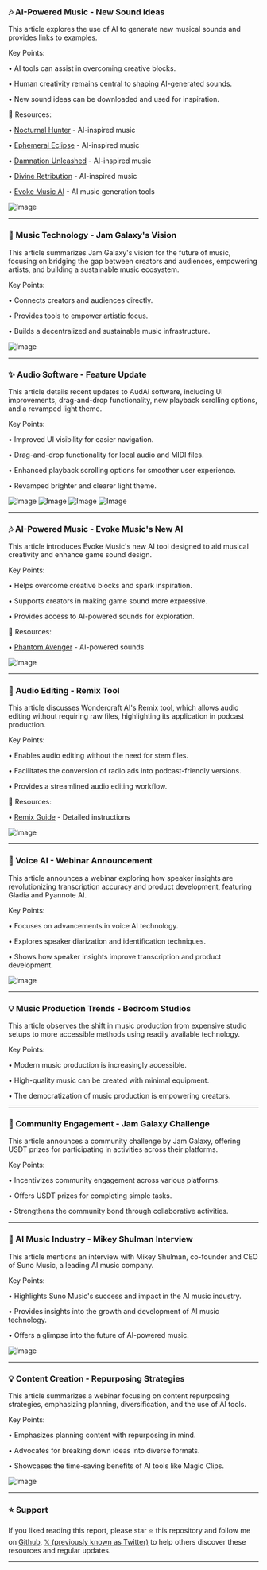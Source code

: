 ### 🎶 AI-Powered Music - New Sound Ideas

This article explores the use of AI to generate new musical sounds and provides links to examples.

Key Points:

• AI tools can assist in overcoming creative blocks.


• Human creativity remains central to shaping AI-generated sounds.


•  New sound ideas can be downloaded and used for inspiration.



🔗 Resources:

• [Nocturnal Hunter](https://evokemusic.short.gy/NOCTURNAL-HUNTER) - AI-inspired music

• [Ephemeral Eclipse](https://evokemusic.short.gy/EPHEMERAL-ECLIPSE) - AI-inspired music

• [Damnation Unleashed](https://evokemusic.short.gy/DAMNATION-UNLEASHED) - AI-inspired music

• [Divine Retribution](https://evokemusic.short.gy/DIVINE-RETRIBUTION) - AI-inspired music

• [Evoke Music AI](https://x.com/EvokeMusicAI) - AI music generation tools


![Image](https://pbs.twimg.com/ext_tw_video_thumb/1899384460316917760/pu/img/GOCfbX4Auhh24QeU.jpg)


---
### 🚀 Music Technology - Jam Galaxy's Vision

This article summarizes Jam Galaxy's vision for the future of music, focusing on bridging the gap between creators and audiences, empowering artists, and building a sustainable music ecosystem.

Key Points:

•  Connects creators and audiences directly.


•  Provides tools to empower artistic focus.


•  Builds a decentralized and sustainable music infrastructure.



![Image](https://pbs.twimg.com/media/GlrMoi2bgAAyrNy?format=jpg&name=small)


---
### ✨ Audio Software - Feature Update

This article details recent updates to AudAi software, including UI improvements, drag-and-drop functionality, new playback scrolling options, and a revamped light theme.

Key Points:

• Improved UI visibility for easier navigation.


• Drag-and-drop functionality for local audio and MIDI files.


• Enhanced playback scrolling options for smoother user experience.


• Revamped brighter and clearer light theme.


![Image](https://pbs.twimg.com/media/GlrC9-ZaUAAzyjX?format=jpg&name=360x360)
![Image](https://pbs.twimg.com/media/GlrC-34bsAA7Bj8?format=jpg&name=360x360)
![Image](https://pbs.twimg.com/media/GlrC_pWaQAAeKjz?format=jpg&name=360x360)
![Image](https://pbs.twimg.com/media/GlrDAZdbIAAQZjb?format=jpg&name=360x360)


---
### 🎶 AI-Powered Music - Evoke Music's New AI

This article introduces Evoke Music's new AI tool designed to aid musical creativity and enhance game sound design.

Key Points:

• Helps overcome creative blocks and spark inspiration.


•  Supports creators in making game sound more expressive.


•  Provides access to AI-powered sounds for exploration.



🔗 Resources:

• [Phantom Avenger](https://evokemusic.short.gy/PHANTOM-AVENGER) - AI-powered sounds


![Image](https://pbs.twimg.com/ext_tw_video_thumb/1897210301076135937/pu/img/eoec5RhX1aY6WqI9.jpg)


---
### 🤖 Audio Editing - Remix Tool

This article discusses Wondercraft AI's Remix tool, which allows audio editing without requiring raw files, highlighting its application in podcast production.

Key Points:

• Enables audio editing without the need for stem files.


• Facilitates the conversion of radio ads into podcast-friendly versions.


•  Provides a streamlined audio editing workflow.



🔗 Resources:

• [Remix Guide](https://wondercraft.ai/blog/edit-any-audio-without-raw-files) -  Detailed instructions


![Image](https://pbs.twimg.com/ext_tw_video_thumb/1897663003610243072/pu/img/PWLofpwEuo2v9t9P.jpg)


---
### 🤖 Voice AI - Webinar Announcement

This article announces a webinar exploring how speaker insights are revolutionizing transcription accuracy and product development, featuring Gladia and Pyannote AI.


Key Points:

• Focuses on advancements in voice AI technology.


• Explores speaker diarization and identification techniques.


• Shows how speaker insights improve transcription and product development.



![Image](https://pbs.twimg.com/media/GlIJ41kWIAACVDx?format=jpg&name=small)


---
### 💡 Music Production Trends - Bedroom Studios

This article observes the shift in music production from expensive studio setups to more accessible methods using readily available technology.


Key Points:

•  Modern music production is increasingly accessible.


•  High-quality music can be created with minimal equipment.


•  The democratization of music production is empowering creators.



---
### 🚀 Community Engagement - Jam Galaxy Challenge

This article announces a community challenge by Jam Galaxy, offering USDT prizes for participating in activities across their platforms.

Key Points:

•  Incentivizes community engagement across various platforms.


•  Offers USDT prizes for completing simple tasks.


•  Strengthens the community bond through collaborative activities.



---
### 🤖 AI Music Industry - Mikey Shulman Interview

This article mentions an interview with Mikey Shulman, co-founder and CEO of Suno Music, a leading AI music company.


Key Points:

•  Highlights Suno Music's success and impact in the AI music industry.


•  Provides insights into the growth and development of AI music technology.


•  Offers a glimpse into the future of AI-powered music.



![Image](https://pbs.twimg.com/amplify_video_thumb/1895148277307449347/img/w5OMoxDqGoDps_Vp.jpg)


---
### 💡 Content Creation - Repurposing Strategies

This article summarizes a webinar focusing on content repurposing strategies, emphasizing planning, diversification, and the use of AI tools.

Key Points:

•  Emphasizes planning content with repurposing in mind.


•  Advocates for breaking down ideas into diverse formats.


•  Showcases the time-saving benefits of AI tools like Magic Clips.



![Image](https://pbs.twimg.com/media/Gkj_QSqWwAE7XB0?format=jpg&name=small)


---

### ⭐️ Support

If you liked reading this report, please star ⭐️ this repository and follow me on [Github](https://github.com/Drix10), [𝕏 (previously known as Twitter)](https://x.com/DRIX_10_) to help others discover these resources and regular updates.

---
